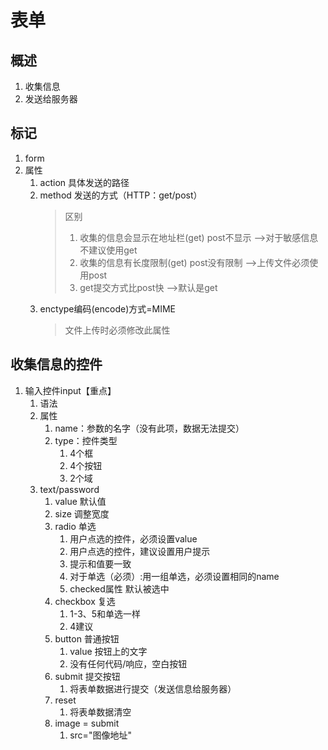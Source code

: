 # 表单
## 概述
1. 收集信息
2. 发送给服务器
## 标记
1. form
2. 属性
	1. action 具体发送的路径
	2. method 发送的方式（HTTP：get/post）
		> 区别
		> 1. 收集的信息会显示在地址栏(get) post不显示  	-->对于敏感信息不建议使用get
		> 2. 收集的信息有长度限制(get) post没有限制		-->上传文件必须使用post
		> 3. get提交方式比post快		-->默认是get
	3. enctype编码(encode)方式=MIME
		> 文件上传时必须修改此属性
## 收集信息的控件
1. 输入控件input【重点】
	1. 语法
	2. 属性
		1. name：参数的名字（没有此项，数据无法提交）
		2. type：控件类型
			1. 4个框
			2. 4个按钮
			3. 2个域
	3. text/password
		1. value 默认值
		2. size 调整宽度
		3. radio 单选
			1. 用户点选的控件，必须设置value
			2. 用户点选的控件，建议设置用户提示
			3. 提示和值要一致
			4. 对于单选（必须）:用一组单选，必须设置相同的name
			5. checked属性 默认被选中
		4. checkbox 复选
			1. 1-3、5和单选一样
			2. 4建议
		5. button 普通按钮
			1. value 按钮上的文字
			2. 没有任何代码/响应，空白按钮
		6. submit 提交按钮
			1. 将表单数据进行提交（发送信息给服务器）
		7. reset 
			1. 将表单数据清空
		8. image = submit
			1. src="图像地址"